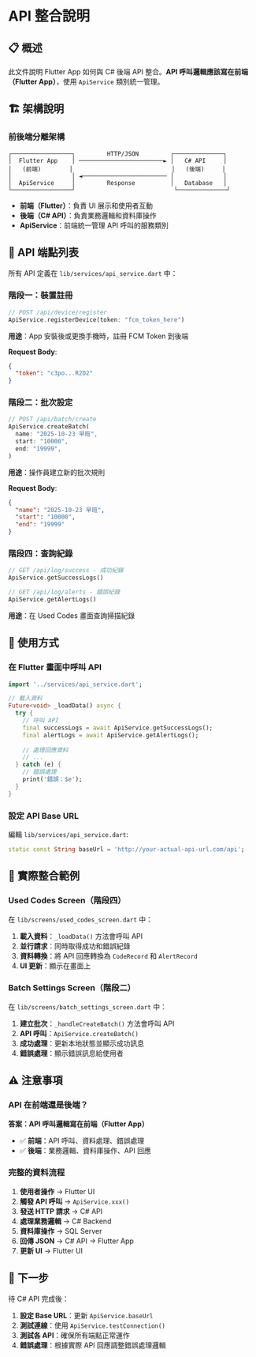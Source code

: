 # API 整合說明

## 📋 概述

此文件說明 Flutter App 如何與 C# 後端 API 整合。**API 呼叫邏輯應該寫在前端（Flutter App）**，使用 `ApiService` 類別統一管理。

## 🏗️ 架構說明

### 前後端分離架構

```
┌─────────────────┐         HTTP/JSON         ┌──────────────┐
│  Flutter App    │ ────────────────────────► │   C# API     │
│   (前端)        │                            │   (後端)     │
│                 │ ◄──────────────────────── │              │
│  ApiService     │         Response          │   Database   │
└─────────────────┘                            └──────────────┘
```

- **前端（Flutter）**：負責 UI 展示和使用者互動
- **後端（C# API）**：負責業務邏輯和資料庫操作
- **ApiService**：前端統一管理 API 呼叫的服務類別

## 📡 API 端點列表

所有 API 定義在 `lib/services/api_service.dart` 中：

### 階段一：裝置註冊

```dart
// POST /api/device/register
ApiService.registerDevice(token: "fcm_token_here")
```

**用途**：App 安裝後或更換手機時，註冊 FCM Token 到後端

**Request Body**:
```json
{
  "token": "c3po...R2D2"
}
```

### 階段二：批次設定

```dart
// POST /api/batch/create
ApiService.createBatch(
  name: "2025-10-23 早班",
  start: "10000",
  end: "19999",
)
```

**用途**：操作員建立新的批次規則

**Request Body**:
```json
{
  "name": "2025-10-23 早班",
  "start": "10000",
  "end": "19999"
}
```

### 階段四：查詢紀錄

```dart
// GET /api/log/success - 成功紀錄
ApiService.getSuccessLogs()

// GET /api/log/alerts - 錯誤紀錄
ApiService.getAlertLogs()
```

**用途**：在 Used Codes 畫面查詢掃描紀錄

## 🔧 使用方式

### 在 Flutter 畫面中呼叫 API

```dart
import '../services/api_service.dart';

// 載入資料
Future<void> _loadData() async {
  try {
    // 呼叫 API
    final successLogs = await ApiService.getSuccessLogs();
    final alertLogs = await ApiService.getAlertLogs();
    
    // 處理回應資料
    // ...
  } catch (e) {
    // 錯誤處理
    print('錯誤：$e');
  }
}
```

### 設定 API Base URL

編輯 `lib/services/api_service.dart`:

```dart
static const String baseUrl = 'http://your-actual-api-url.com/api';
```

## 📱 實際整合範例

### Used Codes Screen（階段四）

在 `lib/screens/used_codes_screen.dart` 中：

1. **載入資料**：`_loadData()` 方法會呼叫 API
2. **並行請求**：同時取得成功和錯誤紀錄
3. **資料轉換**：將 API 回應轉換為 `CodeRecord` 和 `AlertRecord`
4. **UI 更新**：顯示在畫面上

### Batch Settings Screen（階段二）

在 `lib/screens/batch_settings_screen.dart` 中：

1. **建立批次**：`_handleCreateBatch()` 方法會呼叫 API
2. **API 呼叫**：`ApiService.createBatch()`
3. **成功處理**：更新本地狀態並顯示成功訊息
4. **錯誤處理**：顯示錯誤訊息給使用者

## ⚠️ 注意事項

### API 在前端還是後端？

**答案：API 呼叫邏輯寫在前端（Flutter App）**

- ✅ **前端**：API 呼叫、資料處理、錯誤處理
- ✅ **後端**：業務邏輯、資料庫操作、API 回應

### 完整的資料流程

1. **使用者操作** → Flutter UI
2. **觸發 API 呼叫** → `ApiService.xxx()`
3. **發送 HTTP 請求** → C# API
4. **處理業務邏輯** → C# Backend
5. **資料庫操作** → SQL Server
6. **回傳 JSON** → C# API → Flutter App
7. **更新 UI** → Flutter UI

## 🚀 下一步

待 C# API 完成後：

1. **設定 Base URL**：更新 `ApiService.baseUrl`
2. **測試連線**：使用 `ApiService.testConnection()`
3. **測試各 API**：確保所有端點正常運作
4. **錯誤處理**：根據實際 API 回應調整錯誤處理邏輯

